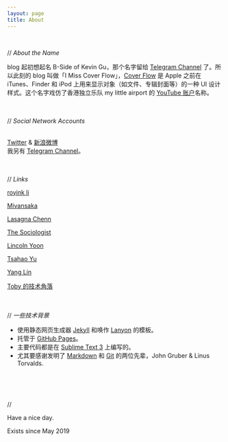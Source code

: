 ```yaml
---
layout: page
title: About
---
```


<br>

// *About the Name*
<br>

blog 起初想起名 B-Side of Kevin Gu，那个名字留给 [Telegram Channel](https://t.me/theBsideofkk) 了。所以此刻的 blog 叫做「I Miss Cover Flow」，[Cover Flow](https://en.wikipedia.org/wiki/Cover_Flow) 是 Apple 之前在 iTunes、Finder 和 iPod 上用来显示对象（如文件、专辑封面等）的一种 UI 设计样式。这个名字戏仿了香港独立乐队 my little airport 的 [YouTube 账户](https://www.youtube.com/user/iimisshotmail/)名称。

<br><br>
// *Social Network Accounts*

<br> [Twitter](https://twitter.com/kev1ngu) & [新浪微博](https://weibo.com/realkevingu)<br>
我另有 [Telegram Channel](https://t.me/theBsideofkk)。

<br><br>// *Links* 

[royink li](https://royink.li)

[Mivansaka](http://mivansaka.xyz)

[Lasagna Chenn](https://nlasagna.github.io)

[The Sociologist](https://sociologist.xyz)

[Lincoln Yoon](https://www.lincyoon.com/)

[Tsahao Yu](https://tsahaoyu.com/)

[Yang Lin](https://www.yanglin1998.icu)

[Toby 的技术角落](https://blog.toby.vip)

<br><br>// *一些技术背景*

* 使用静态网页生成器 [Jekyll](http://jekyllrb.com) 和唤作 [Lanyon](https://github.com/poole/lanyon) 的模板。
* 托管于 [GitHub Pages](https://pages.github.com)。
* 主要代码都是在 [Sublime Text 3](http://sublimetext.com) 上编写的。
* 尤其要感谢发明了 [Markdown](https://daringfireball.net/projects/markdown/) 和 [Git](https://git-scm.com/) 的两位先辈，John Gruber & Linus Torvalds.  

<br><br><br>

//

Have a nice day. 

Exists since May 2019
